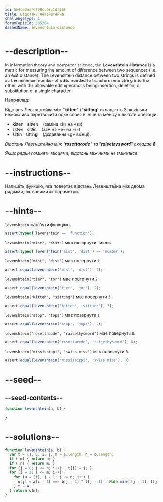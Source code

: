 ```yaml
---
id: 5e4ce2eaac708cc68c1df260
title: Відстань Левенштейна
challengeType: 1
forumTopicId: 385264
dashedName: levenshtein-distance
---
```


# --description--

In information theory and computer science, the **Levenshtein distance** is a metric for measuring the amount of difference between two sequences (i.e. an edit distance). The Levenshtein distance between two strings is defined as the minimum number of edits needed to transform one string into the other, with the allowable edit operations being insertion, deletion, or substitution of a single character.

Наприклад:

Відстань Левенштейна між "**kitten**" і "**sitting**" складають 3, оскільки неможливо перетворити одне слово в інше за меншу кількість операцій:

<ul>
  <li><strong>k</strong>itten   <strong>s</strong>itten    (заміна «k» на «s»)</li>
  <li>sitt<strong>e</strong>n   sitt<strong>i</strong>n    (заміна «e» на «i»)</li>
  <li>sittin   sittin<strong>g</strong>    (додавання «g» вкінці).</li>
</ul>

*Відстань Левенштейна між "**rosettacode**" та "**raisethysword**" складає **8**.*

*Якщо рядки поміняти місцями, відстань між ними не зміниться.*

# --instructions--

Напишіть функцію, яка повертає відстань Левенштейна між двома рядками, вказаними як параметри.

# --hints--

`levenshtein` має бути функцією.

```js
assert(typeof levenshtein == 'function');
```

`levenshtein("mist", "dist")` має повернути число.

```js
assert(typeof levenshtein('mist', 'dist') == 'number');
```

`levenshtein("mist", "dist")` має повернути `1`.

```js
assert.equal(levenshtein('mist', 'dist'), 1);
```

`levenshtein("tier", "tor")` має повернути `2`.

```js
assert.equal(levenshtein('tier', 'tor'), 2);
```

`levenshtein("kitten", "sitting")` має повернути `3`.

```js
assert.equal(levenshtein('kitten', 'sitting'), 3);
```

`levenshtein("stop", "tops")` має повернути `2`.

```js
assert.equal(levenshtein('stop', 'tops'), 2);
```

`levenshtein("rosettacode", "raisethysword")` має повернути `8`.

```js
assert.equal(levenshtein('rosettacode', 'raisethysword'), 8);
```

`levenshtein("mississippi", "swiss miss")` має повернути `8`.

```js
assert.equal(levenshtein('mississippi', 'swiss miss'), 8);
```

# --seed--

## --seed-contents--

```js
function levenshtein(a, b) {

}
```

# --solutions--

```js
function levenshtein(a, b) {
  var t = [], u, i, j, m = a.length, n = b.length;
  if (!m) { return n; }
  if (!n) { return m; }
  for (j = 0; j <= n; j++) { t[j] = j; }
  for (i = 1; i <= m; i++) {
    for (u = [i], j = 1; j <= n; j++) {
      u[j] = a[i - 1] === b[j - 1] ? t[j - 1] : Math.min(t[j - 1], t[j], u[j - 1]) + 1;
    } t = u;
  } return u[n];
}
```
